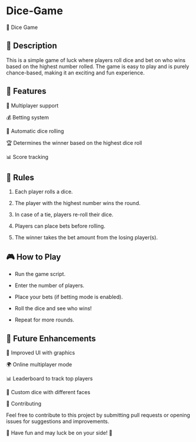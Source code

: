 # Dice-Game
🎲 Dice Game

## 📝 Description

This is a simple game of luck where players roll dice and bet on who wins based on the highest number rolled. The game is easy to play and is purely chance-based, making it an exciting and fun experience.

## 🚀 Features

🎲 Multiplayer support

💰 Betting system

🔄 Automatic dice rolling

🏆 Determines the winner based on the highest dice roll

📊 Score tracking

## 📜 Rules

1. Each player rolls a dice.

2. The player with the highest number wins the round.

3. In case of a tie, players re-roll their dice.

4. Players can place bets before rolling.

5. The winner takes the bet amount from the losing player(s).

## 🎮 How to Play

* Run the game script.

* Enter the number of players.

* Place your bets (if betting mode is enabled).

* Roll the dice and see who wins!

* Repeat for more rounds.

## 📌 Future Enhancements

🎨 Improved UI with graphics

🌍 Online multiplayer mode

📊 Leaderboard to track top players

🔄 Custom dice with different faces

🤝 Contributing

Feel free to contribute to this project by submitting pull requests or opening issues for suggestions and improvements.


🎯 Have fun and may luck be on your side! 🎲
